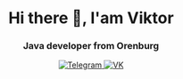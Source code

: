 <div id ="header" align="center">
  <h1>Hi there 👋, I'am Viktor</h1>
  <h3>Java developer from Orenburg</h3>
</div>

<div id="socials" align="center">
<a href="https://t.me/microd18">
  <img src="https://img.shields.io/badge/Telegram-blue?style=for-the-badge&logo=telegram&logoColor=white" alt="Telegram"/>
</a>
  <a href="https://vk.com/mr__vik">
  <img src="https://img.shields.io/badge/Vk-blue?style=for-the-badge&logo=vk&logoColor=white" alt="VK"/>
</a>
</div>
